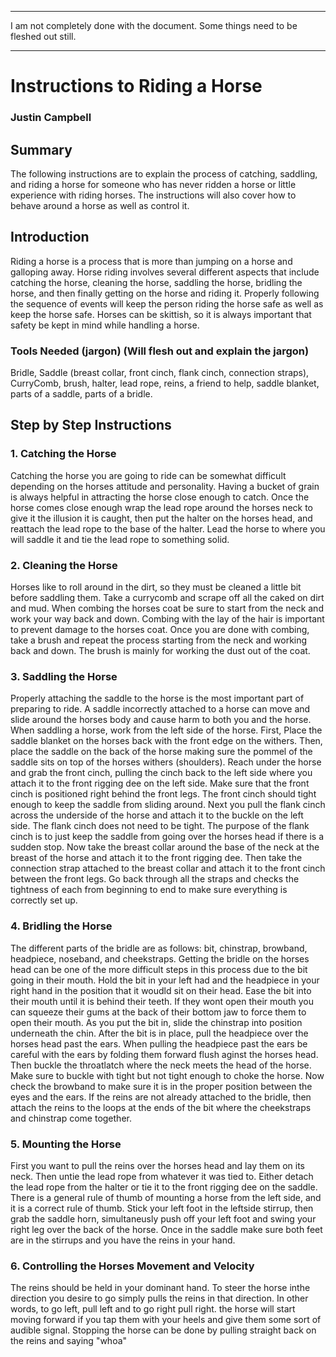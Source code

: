 ****
I am not completely done with the document. Some things need to be fleshed out still.

****

# **Instructions to Riding a Horse**

### Justin Campbell

## Summary

The following instructions are to explain the process of catching, saddling, and riding a horse for someone who has never ridden a horse or little experience with riding horses. The instructions will also cover how to behave around a horse as well as control it. 

## Introduction

Riding a horse is a process that is more than jumping on a horse and galloping away. Horse riding involves several different aspects that include catching the horse, cleaning the horse, saddling the horse, bridling the horse, and then finally getting on the horse and riding it. Properly following the sequence of events will keep the person riding the horse safe as well as keep the horse safe. Horses can be skittish, so it is always important that safety be kept in mind while handling a horse. 
### Tools Needed (jargon) (Will flesh out and explain the jargon)
Bridle, Saddle (breast collar, front cinch, flank cinch, connection straps), CurryComb, brush, halter, lead rope, reins, a friend to help, saddle blanket, parts of a saddle, parts of a bridle.

## Step by Step Instructions
### 1. Catching the Horse
Catching the horse you are going to ride can be somewhat difficult depending on the horses attitude and personality. Having a bucket of grain is always helpful in attracting the horse close enough to catch. Once the horse comes close enough wrap the lead rope around the horses neck to give it the illusion it is caught, then put the halter on the horses head, and reattach the lead rope to the base of the halter. Lead the horse to where you will saddle it and tie the lead rope to something solid.
### 2. Cleaning the Horse
Horses like to roll around in the dirt, so they must be cleaned a little bit before saddling them. Take a currycomb and scrape off all the caked on dirt and mud. When combing the horses coat be sure to start from the neck and work your way back and down. Combing with the lay of the hair is important to prevent damage to the horses coat. Once you are done with combing, take a brush and repeat the process starting from the neck and working back and down. The brush is mainly for working the dust out of the coat.
### 3. Saddling the Horse
Properly attaching the saddle to the horse is the most important part of preparing to ride. A saddle incorrectly attached to a horse can move and slide around the horses body and cause harm to both you and the horse. When saddling a horse, work from the left side of the horse. First, Place the saddle blanket on the horses back with the front edge on the withers. Then, place the saddle on the back of the horse making sure the pommel of the saddle sits on top of the horses withers (shoulders). Reach under the horse and grab the front cinch, pulling the cinch back to the left side where you attach it to the front rigging dee on the left side. Make sure that the front cinch is positioned right behind the front legs. The front cinch should tight enough to keep the saddle from sliding around. Next you pull the flank cinch across the underside of the horse and attach it to the buckle on the left side. The flank cinch does not need to be tight. The purpose of the flank cinch is to just keep the saddle from going over the horses head if there is a sudden stop. Now take the breast collar around the base of the neck at the breast of the horse and attach it to the front rigging dee. Then take the connection strap attached to the breast collar and attach it to the front cinch between the front legs. Go back through all the straps and checks the tightness of each from beginning to end to make sure everything is correctly set up.
### 4. Bridling the Horse
The different parts of the bridle are as follows: bit, chinstrap, browband, headpiece, noseband, and cheekstraps. Getting the bridle on the horses head can be one of the more difficult steps in this process due to the bit going in their mouth. Hold the bit in your left had and the headpiece in your right hand in the position that it woudld sit on their head. Ease the bit into their mouth until it is behind their teeth. If they wont open their mouth you can squeeze their gums at the back of their bottom jaw to force them to open their mouth. As you put the bit in, slide the chinstrap into position underneath the chin. After the bit is in place, pull the headpiece over the horses head past the ears. When pulling the headpiece past the ears be careful with the ears by folding them forward flush aginst the horses head. Then buckle the throatlatch where the neck meets the head of the horse. Make sure to buckle with tight but not tight enough to choke the horse. Now check the browband to make sure it is in the proper position between the eyes and the ears. If the reins are not already attached to the bridle, then attach the reins to the loops at the ends of the bit where the cheekstraps and chinstrap come together.
### 5. Mounting the Horse
First you want to pull the reins over the horses head and lay them on its neck. Then untie the lead rope from whatever it was tied to. Either detach the lead rope from the halter or tie it to the front rigging dee on the saddle. There is a general rule of thumb of mounting a horse from the left side, and it is a correct rule of thumb. Stick your left foot in the leftside stirrup, then grab the saddle horn, simultaneusly push off your left foot and swing your right leg over the back of the horse. Once in the saddle make sure both feet are in the stirrups and you have the reins in your hand.
### 6. Controlling the Horses Movement and Velocity
The reins should be held in your dominant hand. To steer the horse inthe direction you desire to go simply pulls the reins in that direction. In other words, to go left, pull left and to go right pull right. the horse will start moving forward if you tap them with your heels and give them some sort of audible signal. Stopping the horse can be done by pulling straight back on the reins and saying "whoa"
